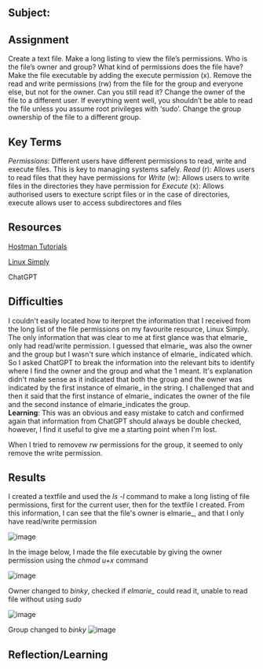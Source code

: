##  Subject:

##  Assignment
Create a text file.
Make a long listing to view the file’s permissions. Who is the file’s owner and group? What kind of permissions does the file have?
Make the file executable by adding the execute permission (x).
Remove the read and write permissions (rw) from the file for the group and everyone else, but not for the owner. Can you still read it?
Change the owner of the file to a different user. If everything went well, you shouldn’t be able to read the file unless you assume root privileges with ‘sudo’.
Change the group ownership of the file to a different group.

##  Key Terms
*Permissions*: Different users have different permissions to read, write and execute files.  This is key to managing systems safely.
*Read* (r): Allows users to read files that they have permissions for
*Write* (w): Allows users to write files in the directories they have permission for
*Execute* (x): Allows authorised users to execture script files or in the case of directories, execute allows user to access subdirectores and files 



##  Resources

[Hostman Tutorials](https://hostman.com/tutorials/how-to-create-a-text-file-in-linux-terminal/)

[Linux Simply](https://linuxsimply.com/ubuntu-file-permissions-command/)

ChatGPT

##  Difficulties
I couldn't easily located how to iterpret the information that I received from the long list of the file permissions on my favourite resource, Linux Simply.  The only information that was clear to me at first glance was that elmarie_ only had read/write permission.  I guessed that elmarie_ was also the owner and the group but I wasn't sure which instance of elmarie_ indicated which.  So I asked ChatGPT to break the information into the relevant bits to identify where I find the owner and the group and what the 1 meant.  It's explanation didn't make sense as it indicated that both the group and the owner was indicated by the first instance of elmarie_ in the string.  I challenged that and then it said that the first instance of elmarie_ indicates the owner of the file and the second instance of elmarie_indicates the group.  
**Learning**: This was an obvious and easy mistake to catch and confirmed again that information from ChatGPT should always be double checked, however, I find it useful to give me a starting point when I'm lost.

When I tried to removew *rw* permissions for the group, it seemed to only remove the write permission.



##  Results

I created a textfile and used the *ls -l* command to make a long listing of file permissions, first for the current user, then for the textfile I created.  From this information, I can see that the file's owner is elmarie_, and that I only have read/write permission

![image](https://github.com/techgrounds/cloud-assignments-E28MS/assets/151161141/4b97f84d-f664-4801-8751-3e293b380bb5)

In the image below, I made the file executable by giving the owner permission using the *chmod u+x* command

![image](https://github.com/techgrounds/cloud-assignments-E28MS/assets/151161141/4b2bc6da-b844-41f5-9d1c-549e81aa7093)


Owner changed to *binky*, checked if *elmarie_* could read it, unable to read file without using *sudo*

![image](https://github.com/techgrounds/cloud-assignments-E28MS/assets/151161141/9b8c1f67-8bf9-44d2-a257-3c29f8d90251)

Group changed to *binky*
![image](https://github.com/techgrounds/cloud-assignments-E28MS/assets/151161141/497b088c-8222-4553-b96a-bbef6d443b07)





##  Reflection/Learning
